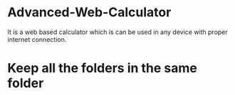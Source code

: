 # Advanced-Web-Calculator
It is a web based calculator which is can be used in any device with proper internet connection.

# Keep all the folders in the same folder

